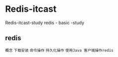 # Redis-itcast
Redis-itcast-study
redis - basic -study
## redis 
`概念`
`下载安装`
`命令操作`
`持久化操作`
`使用Java 客户端操作redis`